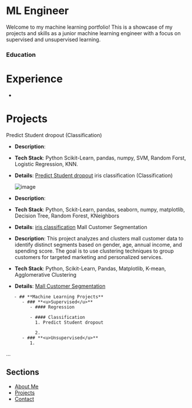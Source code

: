 # ML Engineer 

Welcome to my machine learning portfolio! This is a showcase of my projects and skills as a junior machine learning engineer with a focus on supervised and unsupervised learning.

### Education

# **Experience**
- 

# **Projects**
Predict Student dropout (Classification)
   - **Description**:
   - **Tech Stack**: Python Scikit-Learn, pandas, numpy, SVM, Random Forst, Logistic Regression, KNN.
   - **Details**: [Predict Student dropout][Student-dropout]
iris classification (Classification)
              
     ![image](https://github.com/user-attachments/assets/5d36a6e6-b2a2-4d14-a003-3ab9fc07754f)
   - **Description**:
   - **Tech Stack**: Python, Sckit-Learn, pandas, seaborn, numpy, matplotlib, Decision Tree, Random Forest, KNeighbors
   - **Details**: [iris classification][iris-classification]
Mall Customer Segmentation
   - **Description**: This project analyzes and clusters mall customer data to identify distinct segments based on gender, age, annual income, and spending score. The goal is to use clustering techniques to group customers for targeted marketing and   personalized services.
   - **Tech Stack**: Python, Scikit-Learn, Pandas, Matplotlib, K-mean, Agglomerative Clustering
   - **Details**: [Mall Customer Segmentation][mall-segmentation]
```
   - ## **Machine Learning Projects**
      - ### **<u>Supervised</u>**
         - #### Regression
           
         - #### Classification
           1. Predict Student dropout
              
           2. 
      - ### **<u>Unsupervised</u>**
         1. 
```
   ...

[mall-segmentation]: https://github.com/MohamedAhmed35/portfolio/blob/main/projects/ML%20projects/Unsupervised/Mall_customer_segmentation.ipynb
[Student-dropout]: https://github.com/MohamedAhmed35/portfolio/blob/main/projects/ML%20projects/Supervised/Classification/Predict_student_dropout.ipynb
[iris-classification]: https://github.com/MohamedAhmed35/portfolio/blob/main/projects/ML%20projects/Supervised/Classification/iris%20classification.ipynb
## Sections
- [About Me](about.md)
- [Projects](projects.md)
- [Contact](contact.md)
